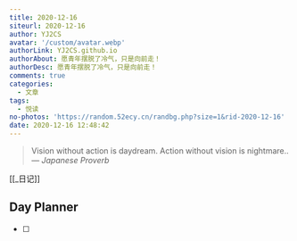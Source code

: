 ```yaml
---
title: 2020-12-16
siteurl: 2020-12-16
author: YJ2CS
avatar: '/custom/avatar.webp'
authorLink: YJ2CS.github.io
authorAbout: 愿青年摆脱了冷气，只是向前走！
authorDesc: 愿青年摆脱了冷气，只是向前走！
comments: true
categories:
  - 文章
tags:
  - 悦读
no-photos: 'https://random.52ecy.cn/randbg.php?size=1&rid-2020-12-16'
date: 2020-12-16 12:48:42
---
```

> Vision without action is daydream. Action without vision is nightmare..
> &mdash; <cite>Japanese Proverb</cite>

[[_日记]]

## Day Planner
- [ ] 
